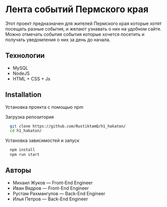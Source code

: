 # Лента событий Пермского края

Этот проект предназначен для жителей Пермского края которые хотят посещать разные события, и желают узнавать о них на удобном сайте. Можно отмечать события события которые хочется посетить и получать уведомления о них за день до начала.


## Технологии

- MySQL
- NodeJS
- HTML + CSS + Js

## Installation

Установка проекта с помощью npm

Загрузка репозитория
```bash
  git clone https://github.com/RustiktamQ/h1_hakaton/
  cd h1_hakaton/
```

Установка зависимостей и запуск
```bash
  npm install
  npm run start
```




## Авторы

- Михаил Жуков — Front-End Engineer
- Иван Ведров — Front-End Engineer
- Рустам Рахмангулов — Back-End Engineer
- Илья Петров — Back-End Engineer
